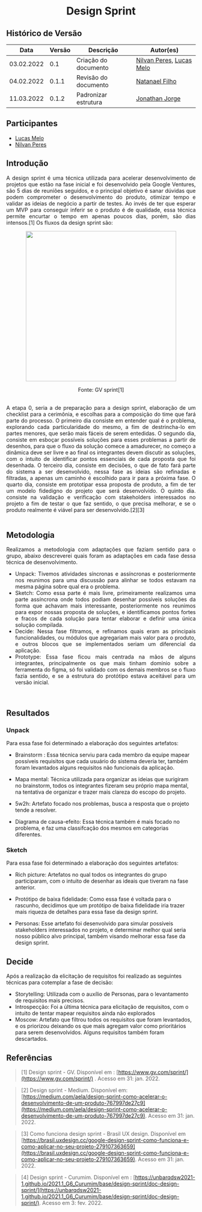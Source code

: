 # <center> Design Sprint


## Histórico de Versão<br>

|Data | Versão | Descrição | Autor(es)|
| -- | -- | -- | -- |
| 03.02.2022 | 0.1 | Criação do documento | [Nilvan Peres](https://github.com/NilvanPeres), [Lucas Melo](https://github.com/luucas-melo)|
| 04.02.2022 | 0.1.1 | Revisão do documento | [Natanael Filho](https://github.com/fernandes-natanael) |
| 11.03.2022 | 0.1.2 | Padronizar estrutura | [Jonathan Jorge](https://github.com/Jonathan-Oliveira) |

## Participantes

* [Lucas Melo](https://github.com/luucas-melo)
* [Nilvan Peres](https://github.com/NilvanPeres)


##  Introdução
<div align="justify"> 
  A design sprint é uma técnica utilizada para acelerar desenvolvimento de projetos que estão na fase inicial e foi desenvolvido pela Google Ventures, são 5 dias de reuniões seguidos, e o principal objetivo é sanar dúvidas que podem comprometer o desenvolvimento do produto, otimizar tempo e validar as ideias de negócio a partir de testes. Ao invés de ter que esperar um MVP para conseguir inferir se o produto é de qualidade, essa técnica permite encurtar o tempo em apenas poucos dias, porém, são dias intensos.[1]
  Os fluxos da design sprint são: 
  <p style="text-align: center"><img src="https://i.ibb.co/xGM5LjN/sprint-diagram.png" width="400px"></p><p style="text-align: center">Fonte: GV sprint[1]</p>
  <br>
  A etapa 0, seria a de preparação para a design sprint, elaboração de um checklist para a cerimônia, e escolhas para a composição do time que fará parte do processo. O primeiro dia consiste em entender qual é o problema, explorando cada particularidade do mesmo, a fim de destrincha-lo em partes menores, que serão mais fáceis de serem entedidas. O segundo dia, consiste em esboçar possíveis soluções para esses problemas a partir de desenhos, para que o fluxo da solução comece a amadurecer, no começo a dinâmica deve ser livre e ao final os integrantes devem discutir as soluções, com o intuito de identificar pontos essenciais de cada proposta que foi desenhada. O terceiro dia, consiste em decisões, o que de fato fará parte do sistema a ser desenvolvido, nessa fase as ideias são refinadas e filtradas, a apenas um caminho é escolhido para ir para a próxima fase. O quarto dia, consiste em prototipar essa proposta de produto, a fim de ter um modelo fidedigno do projeto que será desenvolvido. O quinto dia. consiste na validação e verificação com stakeholders interessados no projeto a fim de testar o que faz sentido, o que precisa melhorar, e se o produto realmente é viável para ser desenvolvido.[2][3]
</div>

<br>

## Metodologia
<div align="justify"> 
  Realizamos a metodologia com adaptações que faziam sentido para o grupo, abaixo descreverei quais foram as adaptações em cada fase dessa técnica de desenvolvimento.
  <ul> 
    <li> Unpack: Tivemos atividades síncronas e assíncronas e posteriormente nos reunimos para uma discussão para alinhar se todos estavam na mesma página sobre qual era o problema.</li>
    <li> Sketch: Como essa parte é mais livre, primeiramente realizamos uma parte assíncrona onde todos podiam desenhar possíveis soluções da forma que achavam mais interessante, posteriormente nos reunimos para expor nossas proposta de soluções, e identificamos pontos fortes e fracos de cada solução para tentar elaborar e definir uma única solução compilada.</li>
    <li> Decide: Nessa fase filtramos, e refinamos quais eram as principais funcionalidades, ou módulos que agregariam mais valor para o produto, e outros blocos que se implementados seriam um diferencial da aplicação.</li>
    <li> Prototype: Essa fase ficou mais centrada na mãos de alguns integrantes, principalmente os que mais tinham domínio sobre a ferramenta do figma, só foi validado com os demais membros se o fluxo fazia sentido, e se a estrutura do protótipo estava aceitável para um versão inicial.</li>
  </ul>
</div>

<br>

## Resultados


###  Unpack

  Para essa fase foi determinado a elaboração dos seguintes artefatos:

  - Brainstorm : Essa técnica serviu para cada membro da equipe mapear possíveis requisitos que cada usuário do sistema deveria ter, também foram levantados alguns requisitos não funcionais da aplicação.

  - Mapa mental: Técnica utilizada para organizar as ideias que surigiram no brainstorm, todos os integrantes fizeram seu próprio mapa mental, na tentativa de organizar e trazer mais clareza do escopo do projeto.

  - 5w2h: Artefato focado nos problemas, busca a resposta que o projeto tende a resolver.

  - Diagrama de causa-efeito: Essa técnica também é mais focado no problema, e faz uma classifcação dos mesmos em categorias diferentes.
  
###  Sketch

  Para essa fase foi determinado a elaboração dos seguintes artefatos:

  - Rich picture: Artefatos no qual todos os integrantes do grupo participaram, com o intuito de desenhar as ideais que tiveram na fase anterior.

  - Protótipo de baixa fidelidade: Como essa fase é voltada para o rascunho, decidimos que um protótipo de baixa fidelidade iria trazer mais riqueza de detalhes para essa fase da design sprint.

  - Personas: Esse artefato foi desenvolvido para simular possíveis stakeholders interessados no projeto, e determinar melhor qual seria nosso público alvo principal, também visando melhorar essa fase da design sprint.

## Decide

  Após a realização da elicitação de requisitos foi realizado as seguintes técnicas para cotemplar a fase de decisão:
  
  - Storytelling: Utilizada com o auxílio de Personas, para o levantamento de requisitos mais precisos.
  - Introspecção: Foi a última técnica para elicitação de requisitos, com o intuito de tentar mapear requisitos ainda não explorados
  - Moscow: Artefato que filtrou todos os requisitos que foram levantados, e os priorizou deixando os que mais agregam valor como prioritários para serem desenvolvidos. Alguns requisitos também foram descartados.



## Referências

> [1] Design sprint - GV. Disponível em : [https://www.gv.com/sprint/](https://www.gv.com/sprint/) . Acesso em 31:  jan. 2022.

> [2] Design sprint - Medium. Disponível em: [https://medium.com/aela/design-sprint-como-acelerar-o-desenvolvimento-de-um-produto-767997de27c9](https://medium.com/aela/design-sprint-como-acelerar-o-desenvolvimento-de-um-produto-767997de27c9).  Acesso em 31:  jan. 2022.

> [3] Como funciona design sprint - Brasil UX design. Disponível em [https://brasil.uxdesign.cc/google-design-sprint-como-funciona-e-como-aplicar-no-seu-projeto-279107363659](https://brasil.uxdesign.cc/google-design-sprint-como-funciona-e-como-aplicar-no-seu-projeto-279107363659).  Acesso em 31:  jan. 2022.

> [4] Design sprint - Curumim. Disponível em : [https://unbarqdsw2021-1.github.io/2021.1_G6_Curumim/base/design-sprint/doc-design-sprint/](https://unbarqdsw2021-1.github.io/2021.1_G6_Curumim/base/design-sprint/doc-design-sprint/). Acesso em 3:  fev. 2022.
